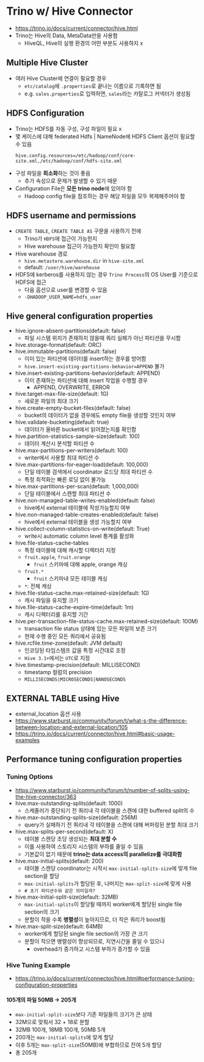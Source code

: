 # Trino w/ Hive Connector
- https://trino.io/docs/current/connector/hive.html
- Trino는 Hive의 Data, MetaData만을 사용함
  - HiveQL, Hive의 실행 환경의 어떤 부분도 사용하지 x

## Multiple Hive Cluster
- 여러 Hive Cluster에 연결이 필요할 경우
  - `etc/catalog`에 `.properties`로 끝나는 이름으로 기록하면 됨
  - e.g. `sales.properties`로 입력하면, `sales`라는 카탈로그 커넥터가 생성됨

## HDFS Configuration
- Trino는 HDFS를 자동 구성, 구성 파일이 필요 x
- 몇 케이스에 대해 federated Hdfs | NameNode에 HDFS Client 옵션이 필요할 수 있음
  ```properties
  hive.config.resources=/etc/hadoop/conf/core-site.xml,/etc/hadoop/conf/hdfs-site.xml
  ```
- 구성 파일을 **최소화**하는 것이 좋음
  - 추가 속성으로 문제가 발생할 수 있기 때문
- Configuration File은 **모든 trino node**에 있어야 함
  - Hadoop config file을 참조하는 경우 해당 파일을 모두 복제해주어야 함

## HDFS username and permissions
- `CREATE TABLE`, `CREATE TABLE AS` 구문을 사용하기 전에
  - Trino가 `HDFS`에 접근이 가능한지
  - Hive warehouse 접근이 가능한지 확인이 필요함
- Hive warehouse 경로
  - `hive.metastore.warehouse.dir` in `hive-site.xml`
  - default: `/user/hive/warehouse`
- HDFS에 kerberos를 사용하지 않는 경우 `Trino Process`의 OS User를 기준으로 HDFS에 접근
  - 다음 옵션으로 user를 변경할 수 있음
  - `-DHADOOP_USER_NAME=hdfs_user`

## Hive general configuration properties
- hive.ignore-absent-partitions(default: false)
  - 파일 시스템 위치가 존재하지 않을때 쿼리 실패가 아닌 파티션을 무시함
- hive.storage-format(default: ORC)
- hive.immutable-partitions(default: false)
  - 이미 있는 파티션에 데이터를 insert하는 경우를 방어함
  - `hive.insert-existing-partitions-behavior=APPEND` 불가
- hive.insert-existing-partitions-behavior(default: APPEND)
  - 이미 존재하는 파티션에 대해 insert 작업을 수행할 경우
    - APPEND, OVERWRITE, ERROR
- hive.target-max-file-size(default: 1G)
  - 새로운 파일의 최대 크기
- hive.create-empty-bucket-files(default: false)
  - bucket의 데이터가 없을 경우에도 empty file을 생성할 것인지 여부
- hive.validate-bucketing(default: true)
  - 데이터가 올바른 bucket에서 읽어졌는지를 확인함
- hive.partition-statistics-sample-size(default: 100)
  - 데이터 계산시 분석할 파티션 수
- hive.max-partitions-per-writers(default: 100)
  - writer에서 사용할 최대 파티션 수
- hive.max-partitions-for-eager-load(default: 100,000)
  - 단일 테이블 검색에서 coordinator 로드당 최대 파티션 수
  - 특정 최적화는 빠른 로딩 없이 불가능
- hive.max-partitions-per-scan(default: 1,000,000)
  - 단일 테이블에서 스캔할 최대 파티션 수
- hive.non-managed-table-writes-enabled(default: false)
  - hive에서 external 테이블에 작성가능할지 여부
- hive.non-managed-table-creates-enabled(default: false)
  - hive에서 external 테이블을 생성 가능할지 여부
- hive.collect-column-statistics-on-write(default: True)
  - write시 automatic column level 통계를 활성화
- hive.file-status-cache-tables
  - 특정 테이블에 대해 캐시할 디렉터리 지정
  - `fruit.apple`, `fruit.orange`
    - `fruit` 스키마에 대해 apple, orange 캐싱
  - `fruit.*`
    - `fruit` 스키마내 모든 테이블 캐싱
  - `*`: 전체 캐싱
- hive.file-status-cache.max-retained-size(default: 1G)
  - 캐시 파일을 유지할 크기
- hive.file-status-cache-expire-time(default: 1m)
  - 캐시 디렉터리를 유지할 기간
- hive.per-transaction-file-status-cache.max-retained-size(default: 100M)
  - transaction file status 상태에 있는 모든 파일의 보존 크기
  - 현재 수행 중인 모든 쿼리에서 공유됨
- hive.rcfile.time-zone(default: JVM default)
  - 인코딩된 타임스탬프 값을 특정 시간대로 조정
  - `Hive 3.1+`에서는 `UTC`로 지정
- hive.timestamp-precision(default: MILLISECOND)
  - timestamp 컬럼의 precision
  - `MILLISECONDS|MICROSECONDS|NANOSECONDS`

## EXTERNAL TABLE using Hive
- external_location 옵션 사용
- https://www.starburst.io/community/forum/t/what-s-the-difference-between-location-and-external-location/105
- https://trino.io/docs/current/connector/hive.html#basic-usage-examples

## Performance tuning configuration properties

### Tuning Options
- https://www.starburst.io/community/forum/t/number-of-splits-using-the-hive-connector/363
- hive.max-outstanding-splits(default: 1000)
  - 스케줄러가 중단되기 전 쿼리내 각 테이블을 스캔에 대한 buffered split의 수
- hive.max-outstanding-splits-size(default: 256M)
  - query가 실패하기 전 쿼리내 각 테이블을 스캔에 대해 버퍼링된 분할 최대 크기
- hive.max-splits-per-second(default: X)
  - 테이블 스캔당 초당 생성되는 **최대 분할 수**
  - 이를 사용하여 스토리지 시스템의 부하를 줄일 수 있음
  - 기본값이 없기 때문에 **trino는 data access의 parallelize를 극대화함**
- hive.max-initial-splits(default: 200)
  - 테이블 스캔당 coordinator는 시작시 `max-initial-splits-size`에 맞게 file section을 할당
  - `max-initial-splits`가 할당된 후, 나머지는 `max-split-size`에 맞게 사용
  - `# 초기 파티션수와 같은 의미일까?`
- hive.max-initial-split-size(default: 32MB)
  - `max-initial-splits`이 할당될 때까지 worker에게 할당된 single file section의 크기
  - 분할이 작을 수록 **병렬성**이 높아지므로, 더 작은 쿼리가 boost됨
- hive.max-split-size(default: 64MB)
  - worker에게 할당된 single file section의 가장 큰 크기
  - 분할이 작으면 병렬성이 향상되므로, 지연시간을 줄일 수 있으나
    - overhead가 증가하고 시스템 부하가 증가할 수 있음

### Hive Tuning Example
- https://trino.io/docs/current/connector/hive.html#performance-tuning-configuration-properties

#### 105개의 파일 50MB -> 205개
- `max-initial-split-size`보다 기존 파일들의 크기가 큰 상태
- 32M으로 맞춰서 32 + 18로 분할
- 32MB 100개, 18MB 100개, 50MB 5개
- 200개는 `max-initial-splits`에 맞게 할당
- 이후 5개는 `max-split-size`(50MB)에 부합하므로 잔여 5개 할당
- 총 205개
